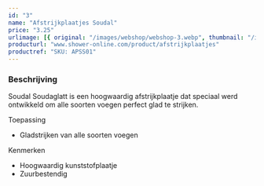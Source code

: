 ```yaml
---
id: "3"
name: "Afstrijkplaatjes Soudal"
price: "3.25"
urlimage: [{ original: "/images/webshop/webshop-3.webp", thumbnail: "/images/webshop/webshop-3.webp" }]
producturl: "www.shower-online.com/product/afstrijkplaatjes"
productref: "SKU: APSS01"
---
```


### Beschrijving

Soudal Soudaglatt is een hoogwaardig afstrijkplaatje dat speciaal werd ontwikkeld om alle soorten voegen perfect glad te strijken.

Toepassing

- Gladstrijken van alle soorten voegen

Kenmerken

- Hoogwaardig kunststofplaatje
- Zuurbestendig
